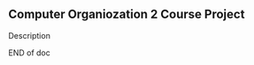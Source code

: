 Computer Organiozation 2 Course Project 
------------------------------------------

<Block Name>
<Inputs>

<Outputs>

  Description 


END of doc



